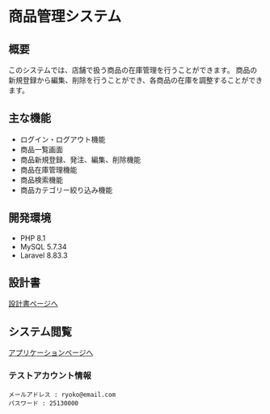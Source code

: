# 商品管理システム

## 概要

このシステムでは、店舗で扱う商品の在庫管理を行うことができます。
商品の新規登録から編集、削除を行うことができ、各商品の在庫を調整することができます。

## 主な機能
* ログイン・ログアウト機能
* 商品一覧画面
* 商品新規登録、発注、編集、削除機能
* 商品在庫管理機能
* 商品検索機能
* 商品カテゴリー絞り込み機能

## 開発環境
* PHP 8.1
* MySQL 5.7.34
* Laravel 8.83.3

## 設計書
[設計書ページへ]()

## システム閲覧
[アプリケーションページへ](https://sr202305.herokuapp.com/)

### テストアカウント情報
```
メールアドレス : ryoko@email.com
パスワード : 25130000
```